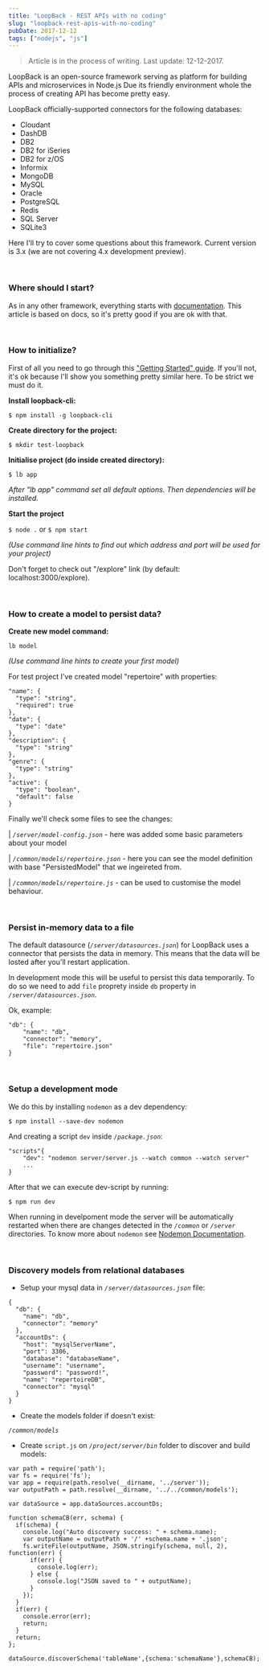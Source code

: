 ```yaml
---
title: "LoopBack - REST APIs with no coding"
slug: "loopback-rest-apis-with-no-coding"
pubDate: 2017-12-12
tags: ["nodejs", "js"]
---
```


> Article is in the process of writing. Last update: 12-12-2017.

LoopBack is an open-source framework serving as platform for building APIs and microservices in Node.js
Due its friendly environment whole the process of creating API has become pretty easy.

LoopBack officially-supported connectors for the following databases:

- Cloudant
- DashDB
- DB2
- DB2 for iSeries
- DB2 for z/OS
- Informix
- MongoDB
- MySQL
- Oracle
- PostgreSQL
- Redis
- SQL Server
- SQLite3

Here I'll try to cover some questions about this framework. Current version is 3.x (we are not covering 4.x development preview).

<br />

### Where should I start?

As in any other framework, everything starts with [documentation](http://loopback.io/doc/en/lb3/index.html). This article is based on docs, so it's pretty good if you are ok with that.

<br />

### How to initialize?

First of all you need to go through this ["Getting Started" guide](http://loopback.io/getting-started/). If you'll not, it's ok because I'll show you something pretty similar here. To be strict we must do it.

**Install loopback-cli:**

`$ npm install -g loopback-cli`

**Create directory for the project:**

`$ mkdir test-loopback`

**Initialise project (do inside created directory):**

`$ lb app`

_After "lb app" command set all default options. Then dependencies will be installed._

**Start the project**

`$ node .` or `$ npm start`

_(Use command line hints to find out which address and port will be used for your project)_

Don't forget to check out "/explore" link (by default: localhost:3000/explore).

<br />

### How to create a model to persist data?

**Create new model command:**

`lb model`

_(Use command line hints to create your first model)_

For test project I've created model "repertoire" with properties:

    "name": {
      "type": "string",
      "required": true
    },
    "date": {
      "type": "date"
    },
    "description": {
      "type": "string"
    },
    "genre": {
      "type": "string"
    },
    "active": {
      "type": "boolean",
      "default": false
    }

Finally we'll check some files to see the changes:

| _`/server/model-config.json`_ - here was added some basic parameters about your model

| _`/common/models/repertoire.json`_ - here you can see the model definition with base "PersistedModel" that we ingeireted from.

| _`/common/models/repertoire.js`_ - can be used to customise the model behaviour.

<br />

### Persist in-memory data to a file

The default datasource (_`/server/datasources.json`_) for LoopBack uses a connector that persists the data in memory. This means that the data will be losted after you'll restart application.

In development mode this will be useful to persist this data temporarily. To do so we need to add `file` proprety inside `db` property in _`/server/datasources.json`_.

Ok, example:

```
"db": {
    "name": "db",
    "connector": "memory",
    "file": "repertoire.json"
}
```

<br />

### Setup a development mode

We do this by installing `nodemon` as a dev dependency:

`$ npm install --save-dev nodemon`

And creating a script `dev` inside _`/package.json`_:

```
"scripts"{
	"dev": "nodemon server/server.js --watch common --watch server"
	...
}
```

After that we can execute dev-script by running:

`$ npm run dev`

When running in develpoment mode the server will be automatically restarted when there are changes detected in the _`/common`_ or _`/server`_ directories. To know more about `nodemon` see [Nodemon Documentation](https://github.com/remy/nodemon#nodemon).

<br />

### Discovery models from relational databases

- Setup your mysql data in _`/server/datasources.json`_ file:

```
{
  "db": {
    "name": "db",
    "connector": "memory"
  },
  "accountDs": {
    "host": "mysqlServerName",
    "port": 3306,
    "database": "databaseName",
    "username": "username",
    "password": "password!",
    "name": "repertoireDB",
    "connector": "mysql"
  }
}
```

- Create the models folder if doesn't exist:

_`/common/models`_

- Create `script.js` on _`/project/server/bin`_ folder to discover and build models:

```
var path = require('path');
var fs = require('fs');
var app = require(path.resolve(__dirname, '../server'));
var outputPath = path.resolve(__dirname, '../../common/models');

var dataSource = app.dataSources.accountDs;

function schemaCB(err, schema) {
  if(schema) {
    console.log("Auto discovery success: " + schema.name);
    var outputName = outputPath + '/' +schema.name + '.json';
    fs.writeFile(outputName, JSON.stringify(schema, null, 2), function(err) {
      if(err) {
        console.log(err);
      } else {
        console.log("JSON saved to " + outputName);
      }
    });
  }
  if(err) {
    console.error(err);
    return;
  }
  return;
};

dataSource.discoverSchema('tableName',{schema:'schemaName'},schemaCB);
```
